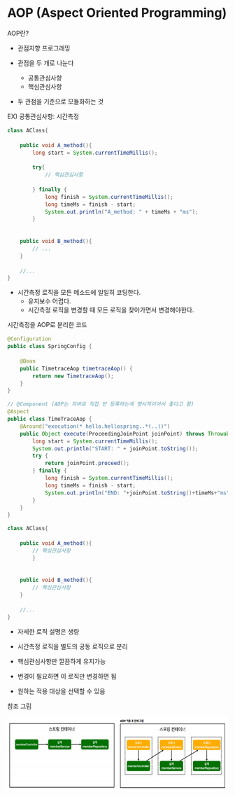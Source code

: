 # AOP (Aspect Oriented Programming)

AOP란?

- 관점지향 프로그래밍

- 관점을 두 개로 나눈다
  - 공통관심사항
  - 핵심관심사항

- 두 관점을 기준으로 모듈화하는 것



EX) 공통관심사항: 시간측정

```java
class AClass{
    
    public void A_method(){
        long start = System.currentTimeMillis();

        try{
            // 핵심관심사항

        } finally {
            long finish = System.currentTimeMillis();
            long timeMs = finish - start;
            System.out.println("A_method: " + timeMs + "ms");
        }
        
        
    public void B_method(){
        // ...
    }
        
    //...
}
```

- 시간측정 로직을 모든 메소드에 일일히 코딩한다.
  - 유지보수 어렵다.
  - 시간측정 로직을 변경할 때 모든 로직을 찾아가면서 변경해야한다.





시간측정을 AOP로 분리한 코드

```java
@Configuration
public class SpringConfig {
    
    @Bean
	public TimetraceAop timetraceAop() {
        return new TimetraceAop();
    }
}
```

```java
// @Component (AOP는 자바로 직접 빈 등록하는계 명시적이어서 좋다고 함)
@Aspect
public class TimeTraceAop {
    @Around("execution(* hello.hellospring..*(..))")
    public Object execute(ProceedingJoinPoint joinPoint) throws Throwable {
        long start = System.currentTimeMillis();
        System.out.println("START: " + joinPoint.toString());
        try {
            return joinPoint.proceed();
        } finally {
            long finish = System.currentTimeMillis();
            long timeMs = finish - start;
            System.out.println("END: "+joinPoint.toString()+timeMs+"ms");
        }
    }
}
```

```java
class AClass{
    
    public void A_method(){
        // 핵심관심사항
        }
        
        
    public void B_method(){
        // 핵심관심사항
    }
        
    //...
}
```

- 자세한 로직 설명은 생량
- 시간측정 로직을 별도의 공동 로직으로 분리
- 핵심관심사항만 깔끔하게 유지가능
- 변경이 필요하면 이 로직만 변경하면 됨

- 원하는 적용 대상을 선택할 수 있음



참조 그림 

![image-20230727134211945](img/image-20230727134211945.png)

